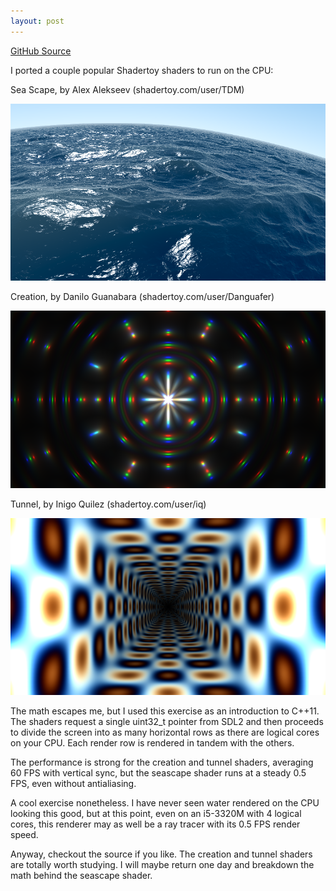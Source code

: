 ```yaml
---
layout: post
---
```


[GitHub Source](https://github.com/glouw/softshader)

I ported a couple popular Shadertoy shaders to run on the CPU:

Sea Scape, by Alex Alekseev (shadertoy.com/user/TDM)

![seascape](/images/ss/seascape.png)

Creation, by Danilo Guanabara (shadertoy.com/user/Danguafer)

![creation](/images/ss/creation.png)

Tunnel, by Inigo Quilez (shadertoy.com/user/iq)

![tunnel](/images/ss/tunnel.png)

The math escapes me, but I used this exercise as an introduction to C++11.
The shaders request a single uint32_t pointer from SDL2 and then proceeds to divide
the screen into as many horizontal rows as there are logical cores on your CPU. Each
render row is rendered in tandem with the others.

The performance is strong for the creation and tunnel shaders, averaging
60 FPS with vertical sync, but the seascape shader runs at a steady 0.5 FPS, even without
antialiasing.

A cool exercise nonetheless. I have never seen water rendered on the CPU looking this good,
but at this point, even on an i5-3320M with 4 logical cores, this renderer may as well be a
ray tracer with its 0.5 FPS render speed.

Anyway, checkout the source if you like. The creation and tunnel shaders are totally worth
studying. I will maybe return one day and breakdown the math behind the seascape shader.
